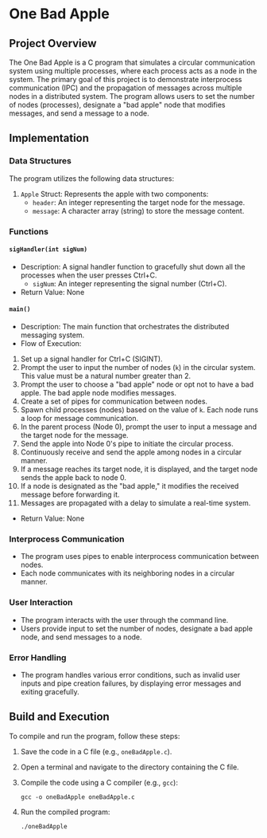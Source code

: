 # One Bad Apple

## Project Overview

The One Bad Apple is a C program that simulates a circular communication system using multiple processes, where each process acts as a node in the system. The primary goal of this project is to demonstrate interprocess communication (IPC) and the propagation of messages across multiple nodes in a distributed system. The program allows users to set the number of nodes (processes), designate a "bad apple" node that modifies messages, and send a message to a node.

## Implementation

### Data Structures

The program utilizes the following data structures:

1. `Apple` Struct: Represents the apple with two components:
   - `header`: An integer representing the target node for the message.
   - `message`: A character array (string) to store the message content.

### Functions

#### `sigHandler(int sigNum)`

- Description: A signal handler function to gracefully shut down all the processes when the user presses Ctrl+C.
  - `sigNum`: An integer representing the signal number (Ctrl+C).
- Return Value: None

#### `main()`

- Description: The main function that orchestrates the distributed messaging system.
- Flow of Execution:

1. Set up a signal handler for Ctrl+C (SIGINT).
2. Prompt the user to input the number of nodes (`k`) in the circular system. This value must be a natural number greater than 2.
3. Prompt the user to choose a "bad apple" node or opt not to have a bad apple. The bad apple node modifies messages.
4. Create a set of pipes for communication between nodes.
5. Spawn child processes (nodes) based on the value of `k`. Each node runs a loop for message communication.
6. In the parent process (Node 0), prompt the user to input a message and the target node for the message.
7. Send the apple into Node 0's pipe to initiate the circular process.
8. Continuously receive and send the apple among nodes in a circular manner.
9. If a message reaches its target node, it is displayed, and the target node sends the apple back to node 0.
10. If a node is designated as the "bad apple," it modifies the received message before forwarding it.
11. Messages are propagated with a delay to simulate a real-time system.

- Return Value: None

### Interprocess Communication

- The program uses pipes to enable interprocess communication between nodes.
- Each node communicates with its neighboring nodes in a circular manner.

### User Interaction

- The program interacts with the user through the command line.
- Users provide input to set the number of nodes, designate a bad apple node, and send messages to a node.

### Error Handling

- The program handles various error conditions, such as invalid user inputs and pipe creation failures, by displaying error messages and exiting gracefully.

## Build and Execution

To compile and run the program, follow these steps:

1. Save the code in a C file (e.g., `oneBadApple.c`).
2. Open a terminal and navigate to the directory containing the C file.
3. Compile the code using a C compiler (e.g., `gcc`):

   ```
   gcc -o oneBadApple oneBadApple.c
   ```

4. Run the compiled program:

   ```
   ./oneBadApple
   ```
